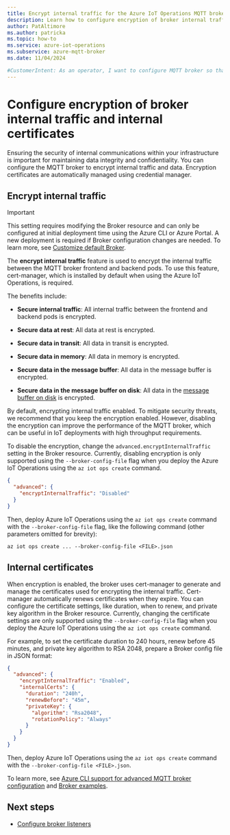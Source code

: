 ```yaml
---
title: Encrypt internal traffic for the Azure IoT Operations MQTT broker
description: Learn how to configure encryption of broker internal traffic and internal certificates for the Azure IoT Operations MQTT broker.
author: PatAltimore
ms.author: patricka
ms.topic: how-to
ms.service: azure-iot-operations
ms.subservice: azure-mqtt-broker
ms.date: 11/04/2024

#CustomerIntent: As an operator, I want to configure MQTT broker so that I can encrypt internal communication and data.
---
```


# Configure encryption of broker internal traffic and internal certificates

Ensuring the security of internal communications within your infrastructure is important for maintaining data integrity and confidentiality. You can configure the MQTT broker to encrypt internal traffic and data. Encryption certificates are automatically managed using credential manager.

## Encrypt internal traffic

> [!IMPORTANT]
> This setting requires modifying the Broker resource and can only be configured at initial deployment time using the Azure CLI or Azure Portal. A new deployment is required if Broker configuration changes are needed. To learn more, see [Customize default Broker](./overview-broker.md#customize-default-broker).

The **encrypt internal traffic** feature is used to encrypt the internal traffic between the MQTT broker frontend and backend pods. To use this feature, cert-manager, which is installed by default when using the Azure IoT Operations, is required.

The benefits include:

- **Secure internal traffic**: All internal traffic between the frontend and backend pods is encrypted.

- **Secure data at rest**: All data at rest is encrypted.

- **Secure data in transit**: All data in transit is encrypted.

- **Secure data in memory**: All data in memory is encrypted.

- **Secure data in the message buffer**: All data in the message buffer is encrypted.

- **Secure data in the message buffer on disk**: All data in the [message buffer on disk](./howto-disk-backed-message-buffer.md) is encrypted.

By default, encrypting internal traffic enabled. To mitigate security threats, we recommend that you keep the encryption enabled. However, disabling the encryption can improve the performance of the MQTT broker, which can be useful in IoT deployments with high throughput requirements. 

To disable the encryption, change the `advanced.encryptInternalTraffic` setting in the Broker resource. Currently, disabling encryption is only supported using the `--broker-config-file` flag when you deploy the Azure IoT Operations using the `az iot ops create` command. 

```json
{
  "advanced": {
    "encryptInternalTraffic": "Disabled"
  }
}
```

Then, deploy Azure IoT Operations using the `az iot ops create` command with the `--broker-config-file` flag, like the following command (other parameters omitted for brevity):

```azurecli
az iot ops create ... --broker-config-file <FILE>.json
```

## Internal certificates

When encryption is enabled, the broker uses cert-manager to generate and manage the certificates used for encrypting the internal traffic. Cert-manager automatically renews certificates when they expire. You can configure the certificate settings, like duration, when to renew, and private key algorithm in the Broker resource. Currently, changing the certificate settings are only supported using the `--broker-config-file` flag when you deploy the Azure IoT Operations using the `az iot ops create` command.

For example, to set the certificate duration to 240 hours, renew before 45 minutes, and private key algorithm to RSA 2048, prepare a Broker config file in JSON format:

```json
{
  "advanced": {
    "encryptInternalTraffic": "Enabled", 
    "internalCerts": {
      "duration": "240h",
      "renewBefore": "45m",
      "privateKey": {
        "algorithm": "Rsa2048",
        "rotationPolicy": "Always"
      }
    }
  }
}
```

Then, deploy Azure IoT Operations using the `az iot ops create` command with the `--broker-config-file <FILE>.json`.

To learn more, see [Azure CLI support for advanced MQTT broker configuration](https://aka.ms/aziotops-broker-config) and [Broker examples](/rest/api/iotoperations/broker/create-or-update#examples).

## Next steps

- [Configure broker listeners](./howto-configure-brokerlistener.md)